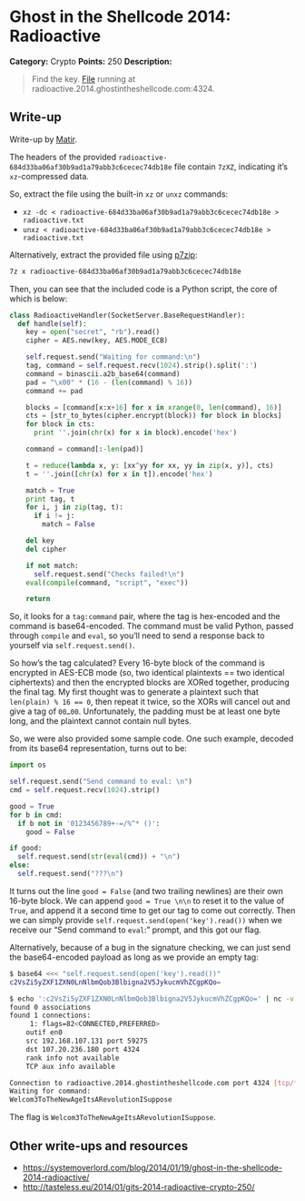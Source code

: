 # Ghost in the Shellcode 2014: Radioactive

**Category:** Crypto
**Points:** 250
**Description:**

> Find the key. [File](https://2014.ghostintheshellcode.com/radioactive-684d33ba06af30b9ad1a79abb3c6cecec74db18e) running at radioactive.2014.ghostintheshellcode.com:4324.

## Write-up

Write-up by [Matir](https://systemoverlord.com/).

The headers of the provided `radioactive-684d33ba06af30b9ad1a79abb3c6cecec74db18e` file contain `7zXZ`, indicating it’s `xz`-compressed data.

So, extract the file using the built-in `xz` or `unxz` commands:

* `xz -dc < radioactive-684d33ba06af30b9ad1a79abb3c6cecec74db18e > radioactive.txt`
* `unxz < radioactive-684d33ba06af30b9ad1a79abb3c6cecec74db18e > radioactive.txt`

Alternatively, extract the provided file using [p7zip](http://p7zip.sourceforge.net/):

```bash
7z x radioactive-684d33ba06af30b9ad1a79abb3c6cecec74db18e
```

Then, you can see that the included code is a Python script, the core of which is below:

```python
class RadioactiveHandler(SocketServer.BaseRequestHandler):
  def handle(self):
    key = open("secret", "rb").read()
    cipher = AES.new(key, AES.MODE_ECB)

    self.request.send("Waiting for command:\n")
    tag, command = self.request.recv(1024).strip().split(':')
    command = binascii.a2b_base64(command)
    pad = "\x00" * (16 - (len(command) % 16))
    command += pad

    blocks = [command[x:x+16] for x in xrange(0, len(command), 16)]
    cts = [str_to_bytes(cipher.encrypt(block)) for block in blocks]
    for block in cts:
      print ''.join(chr(x) for x in block).encode('hex')

    command = command[:-len(pad)]

    t = reduce(lambda x, y: [xx^yy for xx, yy in zip(x, y)], cts)
    t = ''.join([chr(x) for x in t]).encode('hex')

    match = True
    print tag, t
    for i, j in zip(tag, t):
      if i != j:
        match = False

    del key
    del cipher

    if not match:
      self.request.send("Checks failed!\n")
    eval(compile(command, "script", "exec"))

    return
```

So, it looks for a `tag:command` pair, where the tag is hex-encoded and the command is base64-encoded. The command must be valid Python, passed through `compile` and `eval`, so you’ll need to send a response back to yourself via `self.request.send()`.

So how’s the tag calculated? Every 16-byte block of the command is encrypted in AES-ECB mode (so, two identical plaintexts == two identical ciphertexts) and then the encrypted blocks are XORed together, producing the final tag. My first thought was to generate a plaintext such that `len(plain) % 16 == 0`, then repeat it twice, so the XORs will cancel out and give a tag of `00…00`. Unfortunately, the padding must be at least one byte long, and the plaintext cannot contain null bytes.

So, we were also provided some sample code. One such example, decoded from its base64 representation, turns out to be:

```python
import os

self.request.send("Send command to eval: \n")
cmd = self.request.recv(1024).strip()

good = True
for b in cmd:
  if b not in '0123456789+-=/%^* ()':
    good = False

if good:
  self.request.send(str(eval(cmd)) + "\n")
else:
  self.request.send("???\n")
```

It turns out the line `good = False` (and two trailing newlines) are their own 16-byte block. We can append `good = True \n\n` to reset it to the value of `True`, and append it a second time to get our tag to come out correctly. Then we can simply provide `self.request.send(open('key').read())` when we receive our “Send command to `eval`:” prompt, and this got our flag.

Alternatively, because of a bug in the signature checking, we can just send the base64-encoded payload as long as we provide an empty tag:

```bash
$ base64 <<< "self.request.send(open('key').read())"
c2VsZi5yZXF1ZXN0LnNlbmQob3Blbigna2V5JykucmVhZCgpKQo=

$ echo ':c2VsZi5yZXF1ZXN0LnNlbmQob3Blbigna2V5JykucmVhZCgpKQo=' | nc -v radioactive.2014.ghostintheshellcode.com 4324
found 0 associations
found 1 connections:
     1: flags=82<CONNECTED,PREFERRED>
    outif en0
    src 192.168.107.131 port 59275
    dst 107.20.236.180 port 4324
    rank info not available
    TCP aux info available

Connection to radioactive.2014.ghostintheshellcode.com port 4324 [tcp/*] succeeded!
Waiting for command:
Welcom3ToTheNewAgeItsARevolutionISuppose
```

The flag is `Welcom3ToTheNewAgeItsARevolutionISuppose`.

## Other write-ups and resources

* <https://systemoverlord.com/blog/2014/01/19/ghost-in-the-shellcode-2014-radioactive/>
* <http://tasteless.eu/2014/01/gits-2014-radioactive-crypto-250/>
